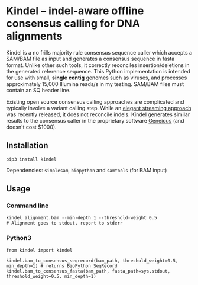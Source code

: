 # Kindel – indel-aware offline consensus calling for DNA alignments
Kindel is a no frills majority rule consensus sequence caller which accepts a SAM/BAM file as input and generates a consensus sequence in fasta format. Unlike other such tools, it correctly reconciles insertion/deletions in the generated reference sequence. This Python implementation is intended for use with small, **single contig** genomes such as viruses, and processes approximately 15,000 Illumina reads/s in my testing. SAM/BAM files must contain an SQ header line.

Existing open source consensus calling approaches are complicated and typically involve a variant calling step. While an [elegant streaming approach](https://github.com/karel-brinda/ococo) was recently released, it does not reconcile indels. Kindel generates similar results to the consensus caller in the proprietary software [Geneious](http://www.geneious.com/) (and doesn't cost $1000).

## Installation
```
pip3 install kindel

```
Dependencies: `simplesam`, `biopython` and `samtools` (for BAM input)

## Usage
### Command line
```
kindel alignment.bam --min-depth 1 --threshold-weight 0.5
# Alignment goes to stdout, report to stderr
```

### Python3
```
from kindel import kindel

kindel.bam_to_consensus_seqrecord(bam_path, threshold_weight=0.5, min_depth=1) # returns BioPython SeqRecord
kindel.bam_to_consensus_fasta(bam_path, fasta_path=sys.stdout, threshold_weight=0.5, min_depth=1)
```
